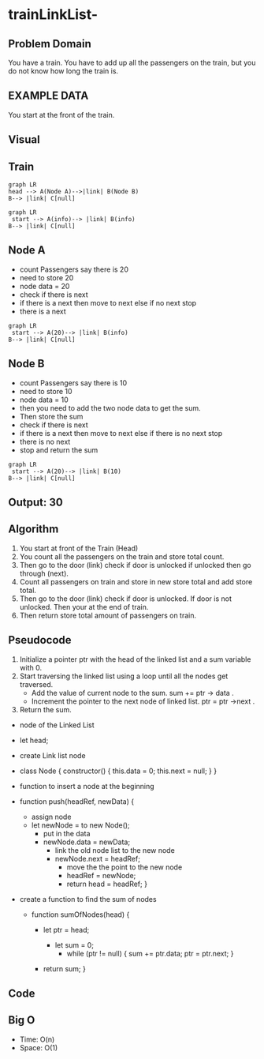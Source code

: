 # trainLinkList-

## Problem Domain

You have a train. You have to add up all the passengers on the train, but you do not know how long the train is.

## EXAMPLE DATA

You start at the front of the train.

## Visual

## Train

```mermaid
graph LR
head --> A(Node A)-->|link| B(Node B)
B--> |link| C[null]
```

```mermaid
graph LR
 start --> A(info)--> |link| B(info)
B--> |link| C[null]
```

## Node A

- count Passengers say there is 20
- need to store 20
- node data = 20
- check if there is next
- if there is a next then move to next else if no next stop
- there is a next

```mermaid
graph LR
 start --> A(20)--> |link| B(info)
B--> |link| C[null]
```

## Node B

- count Passengers say there is 10
- need to store 10
- node data = 10
- then you need to add the two node data to get the sum.
- Then store the sum
- check if there is next
- if there is a next then move to next else if there is no next stop
- there is no next
- stop and return the sum

```mermaid
graph LR
 start --> A(20)--> |link| B(10)
B--> |link| C[null]
```

## Output: 30

## Algorithm

1. You start at front of the Train (Head)
2. You count all the passengers on the train and store total count.
3. Then go to the door (link) check if door is unlocked if unlocked then go through (next).
4. Count all passengers on train and store in new store total and add store total.
5. Then go to the door (link) check if door is unlocked. If door is not unlocked. Then your at the end of train.
6. Then return store total amount of passengers on train.

## Pseudocode

1. Initialize a pointer ptr with the head of the linked list and a sum variable with 0.
2. Start traversing the linked list using a loop until all the nodes get traversed.
    - Add the value of current node to the sum. sum += ptr -> data .
    - Increment the pointer to the next node of linked list. ptr = ptr ->next .
3. Return the sum.

- node of the Linked List
- let head;
- create Link list node
- class Node {
  constructor() {
    this.data = 0;
    this.next = null;
  }
}
- function to insert a node at the beginning
- function push(headRef, newData) {
  - assign node
  - let newNode = to new Node();
    - put in the data
    - newNode.data = newData;
      - link the old node list to the new node
      - newNode.next = headRef;
        - move the the point to the new node
        - headRef = newNode;
        - return head = headRef;
}

- create a function to find the sum of nodes
  - function sumOfNodes(head) {
    - let ptr = head;
      - let sum = 0;
        - while (ptr != null) {
          sum += ptr.data;
           ptr = ptr.next;
        }
  
    - return sum;
    }

## Code

## Big O

- Time: O(n)
- Space: O(1)
